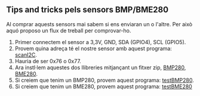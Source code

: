 ## Tips and tricks pels sensors BMP/BME280

Al comprar aquests sensors mai sabem si ens enviaran un o l'altre. Per això aquó proposo un flux de treball per comprovar-ho.

1. Primer connectem el sensor a 3,3V, GND, SDA (GPIO4), SCL (GPIO5).
2. Provem quina adreça té el nostre sensor amb aquest programa: [scanI2C](https://github.com/jnogues/CursIoT-2022-Telecos.cat/blob/main/bmp-bme280/scanI2C.ino).
3. Hauria de ser 0x76 o 0x77.
4. Ara instl·lem aquestes dos llibreries mitjançant un fitxer zip, [BMP280](https://github.com/Seeed-Studio/Grove_BMP280/archive/refs/heads/master.zip), [BME280](https://github.com/Seeed-Studio/Grove_BME280/archive/refs/heads/master.zip).
5. Si creiem que tenim un BMP280, provem aquest programa: [testBMP280](https://github.com/jnogues/CursIoT-2022-Telecos.cat/blob/main/bmp-bme280/testBMP280.ino).
6. Si creiem que tenim un BME280, provem aquest programa: [testBME280]()

